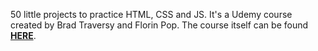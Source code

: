 50 little projects to practice HTML, CSS and JS.
It's a Udemy course created by Brad Traversy and Florin Pop.
The course itself can be found [**HERE**](https://www.udemy.com/course/50-projects-50-days/).
